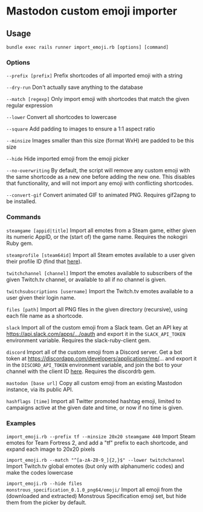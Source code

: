 # Mastodon custom emoji importer

## Usage
`bundle exec rails runner import_emoji.rb [options] [command]`

### Options
`--prefix [prefix]`
	Prefix shortcodes of all imported emoji with a string

`--dry-run`
	Don't actually save anything to the database

`--match [regexp]`
	Only import emoji with shortcodes that match the given regular
	expression

`--lower`
	Convert all shortcodes to lowercase

`--square`
	Add padding to images to ensure a 1:1 aspect ratio

`--minsize`
	Images smaller than this size (format WxH) are padded to be this
	size

`--hide`
	Hide imported emoji from the emoji picker

`--no-overwriting`
	By default, the script will remove any custom emoji with the
	same shortcode as a new one before adding the new one. This
	disables that functionality, and will not import any
	emoji with conflicting shortcodes.

`--convert-gif`
	Convert animated GIF to animated PNG. Requires gif2apng to be
	installed.

### Commands
`steamgame [appid|title]`
	Import all emotes from a Steam game, either given its numeric
	AppID, or the (start of) the game name. Requires the nokogiri
	Ruby gem.

`steamprofile [steam64id]`
	Import all Steam emotes available to a user given their profile
	ID (find that [here](http://steamid.co/)).

`twitchchannel [channel]`
	Import the emotes available to subscribers of the given Twitch.tv
	channel, or available to all if no channel is given.

`twitchsubscriptions [username]`
	Import the Twitch.tv emotes available to a user given their login
	name.

`files [path]`
	Import all PNG files in the given directory (recursive), using
	each file name as a shortcode.

`slack`
	Import all of the custom emoji from a Slack team. Get an API key
	at https://api.slack.com/apps/.../oauth and export it in the
	`SLACK_API_TOKEN` environment variable. Requires the
	slack-ruby-client gem.

`discord`
	Import all of the custom emoji from a Discord server. Get a bot
	token at https://discordapp.com/developers/applications/me/...
	and export it in the `DISCORD_API_TOKEN` environment variable, and
	join the bot to your channel with the client ID
	[here](https://discordapi.com/permissions.html#1073741824).
	Requires the discordrb gem.

`mastodon [base url]`
	Copy all custom emoji from an existing Mastodon instance, via
	its public API.

`hashflags [time]`
	Import all Twitter promoted hashtag emoji, limited to campaigns
	active at the given date and time, or now if no time is given.

### Examples
`import_emoji.rb --prefix tf --minsize 20x20 steamgame 440`
	Import Steam emotes for Team Fortress 2, and add a "tf" prefix to
	each shortcode, and expand each image to 20x20 pixels

`import_emoji.rb --match "^[a-zA-Z0-9_]{2,}$" --lower twitchchannel`
	Import Twitch.tv global emotes (but only with alphanumeric codes)
	and make the codes lowercase

`import_emoji.rb --hide files monstrous_specification_0.1.0_png64/emoji/`
	Import all emoji from the (downloaded and extracted) Monstrous
	Specification emoji set, but hide them from the picker by default.
